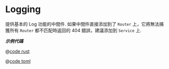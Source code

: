 # Logging

提供基本的 Log 功能的中間件. 如果中間件直接添加到了 `Router` 上，它將無法捕獲所有 `Router` 都不匹配時返回的 404 錯誤，建議添加到 `Service` 上. 

_**示例代碼**_ 


<CodeGroup>
  <CodeGroupItem title="main.rs" active>

@[code rust](../../../../codes/logging/src/main.rs)

  </CodeGroupItem>
  <CodeGroupItem title="Cargo.toml">

@[code toml](../../../../codes/logging/Cargo.toml)

  </CodeGroupItem>
</CodeGroup>